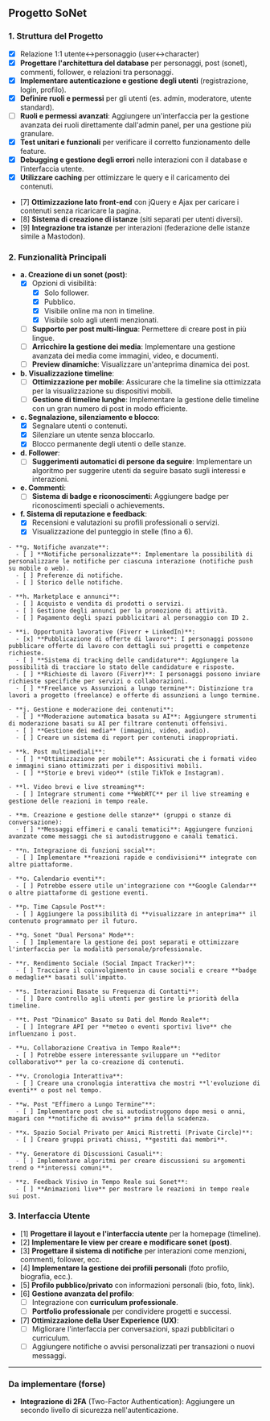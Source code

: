 ## Progetto SoNet

### **1. Struttura del Progetto**
   - [x] Relazione 1:1 utente<->personaggio (user<->character)
   - [x] **Progettare l'architettura del database** per personaggi, post (sonet), commenti, follower, e relazioni tra personaggi.
   - [x] **Implementare autenticazione e gestione degli utenti** (registrazione, login, profilo).
   - [x] **Definire ruoli e permessi** per gli utenti (es. admin, moderatore, utente standard).
   - [ ] **Ruoli e permessi avanzati**: Aggiungere un'interfaccia per la gestione avanzata dei ruoli direttamente dall'admin panel, per una gestione più granulare.
   - [x] **Test unitari e funzionali** per verificare il corretto funzionamento delle feature.
   - [x] **Debugging e gestione degli errori** nelle interazioni con il database e l’interfaccia utente.
   - [x] **Utilizzare caching** per ottimizzare le query e il caricamento dei contenuti.
   - [7] **Ottimizzazione lato front-end** con jQuery e Ajax per caricare i contenuti senza ricaricare la pagina.
   - [8] **Sistema di creazione di istanze** (siti separati per utenti diversi).
   - [9] **Integrazione tra istanze** per interazioni (federazione delle istanze simile a Mastodon).

### **2. Funzionalità Principali**
   - **a. Creazione di un sonet (post)**:
     - [x] Opzioni di visibilità:
       - [x] Solo follower.
       - [x] Pubblico.
       - [x] Visibile online ma non in timeline.
       - [x] Visibile solo agli utenti menzionati.
     - [ ] **Supporto per post multi-lingua**: Permettere di creare post in più lingue.
     - [ ] **Arricchire la gestione dei media**: Implementare una gestione avanzata dei media come immagini, video, e documenti.
     - [ ] **Preview dinamiche**: Visualizzare un'anteprima dinamica dei post.

   - **b. Visualizzazione timeline**:
     - [ ] **Ottimizzazione per mobile**: Assicurare che la timeline sia ottimizzata per la visualizzazione su dispositivi mobili.
     - [ ] **Gestione di timeline lunghe**: Implementare la gestione delle timeline con un gran numero di post in modo efficiente.

   - **c. Segnalazione, silenziamento e blocco**:
     - [x] Segnalare utenti o contenuti.
     - [x] Silenziare un utente senza bloccarlo.
     - [x] Blocco permanente degli utenti o delle stanze.

   - **d. Follower**:
     - [ ] **Suggerimenti automatici di persone da seguire**: Implementare un algoritmo per suggerire utenti da seguire basato sugli interessi e interazioni.

   - **e. Commenti**:
     - [ ] **Sistema di badge e riconoscimenti**: Aggiungere badge per riconoscimenti speciali o achievements.

   - **f. Sistema di reputazione e feedback**:
      - [x] Recensioni e valutazioni su profili professionali o servizi.
      - [x] Visualizzazione del punteggio in stelle (fino a 6).

    - **g. Notifiche avanzate**:
      - [ ] **Notifiche personalizzate**: Implementare la possibilità di personalizzare le notifiche per ciascuna interazione (notifiche push su mobile o web).
      - [ ] Preferenze di notifiche.
      - [ ] Storico delle notifiche.

    - **h. Marketplace e annunci**:
      - [ ] Acquisto e vendita di prodotti o servizi.
      - [ ] Gestione degli annunci per la promozione di attività.
      - [ ] Pagamento degli spazi pubblicitari al personaggio con ID 2.

    - **i. Opportunità lavorative (Fiverr + LinkedIn)**:
      - [x] **Pubblicazione di offerte di lavoro**: I personaggi possono pubblicare offerte di lavoro con dettagli sui progetti e competenze richieste.
      - [ ] **Sistema di tracking delle candidature**: Aggiungere la possibilità di tracciare lo stato delle candidature e risposte.
      - [ ] **Richieste di lavoro (Fiverr)**: I personaggi possono inviare richieste specifiche per servizi o collaborazioni.
      - [ ] **Freelance vs Assunzioni a lungo termine**: Distinzione tra lavori a progetto (freelance) e offerte di assunzioni a lungo termine.

    - **j. Gestione e moderazione dei contenuti**:
      - [ ] **Moderazione automatica basata su AI**: Aggiungere strumenti di moderazione basati su AI per filtrare contenuti offensivi.
      - [ ] **Gestione dei media** (immagini, video, audio).
      - [ ] Creare un sistema di report per contenuti inappropriati.

    - **k. Post multimediali**:
      - [ ] **Ottimizzazione per mobile**: Assicurati che i formati video e immagini siano ottimizzati per i dispositivi mobili.
      - [ ] **Storie e brevi video** (stile TikTok e Instagram).

    - **l. Video brevi e live streaming**:
      - [ ] Integrare strumenti come **WebRTC** per il live streaming e gestione delle reazioni in tempo reale.

    - **m. Creazione e gestione delle stanze** (gruppi o stanze di conversazione):
      - [ ] **Messaggi effimeri e canali tematici**: Aggiungere funzioni avanzate come messaggi che si autodistruggono e canali tematici.

    - **n. Integrazione di funzioni social**:
      - [ ] Implementare **reazioni rapide e condivisioni** integrate con altre piattaforme.

    - **o. Calendario eventi**:
      - [ ] Potrebbe essere utile un'integrazione con **Google Calendar** o altre piattaforme di gestione eventi.

    - **p. Time Capsule Post**: 
      - [ ] Aggiungere la possibilità di **visualizzare in anteprima** il contenuto programmato per il futuro.

    - **q. Sonet "Dual Persona" Mode**: 
      - [ ] Implementare la gestione dei post separati e ottimizzare l'interfaccia per la modalità personale/professionale.

    - **r. Rendimento Sociale (Social Impact Tracker)**: 
      - [ ] Tracciare il coinvolgimento in cause sociali e creare **badge o medaglie** basati sull'impatto.

    - **s. Interazioni Basate su Frequenza di Contatti**: 
      - [ ] Dare controllo agli utenti per gestire le priorità della timeline.

    - **t. Post "Dinamico" Basato su Dati del Mondo Reale**: 
      - [ ] Integrare API per **meteo o eventi sportivi live** che influenzano i post.

    - **u. Collaborazione Creativa in Tempo Reale**: 
      - [ ] Potrebbe essere interessante sviluppare un **editor collaborativo** per la co-creazione di contenuti.

    - **v. Cronologia Interattiva**: 
      - [ ] Creare una cronologia interattiva che mostri **l'evoluzione di eventi** o post nel tempo.

    - **w. Post "Effimero a Lungo Termine"**: 
      - [ ] Implementare post che si autodistruggono dopo mesi o anni, magari con **notifiche di avviso** prima della scadenza.

    - **x. Spazio Social Privato per Amici Ristretti (Private Circle)**: 
      - [ ] Creare gruppi privati chiusi, **gestiti dai membri**.

    - **y. Generatore di Discussioni Casuali**: 
      - [ ] Implementare algoritmi per creare discussioni su argomenti trend o **interessi comuni**.

    - **z. Feedback Visivo in Tempo Reale sui Sonet**: 
      - [ ] **Animazioni live** per mostrare le reazioni in tempo reale sui post.

### **3. Interfaccia Utente**
   - [1] **Progettare il layout e l'interfaccia utente** per la homepage (timeline).
   - [2] **Implementare le view per creare e modificare sonet (post)**.
   - [3] **Progettare il sistema di notifiche** per interazioni come menzioni, commenti, follower, ecc.
   - [4] **Implementare la gestione dei profili personali** (foto profilo, biografia, ecc.).
   - [5] **Profilo pubblico/privato** con informazioni personali (bio, foto, link).
   - [6] **Gestione avanzata del profilo**:
     - [ ] Integrazione con **curriculum professionale**.
     - [ ] **Portfolio professionale** per condividere progetti e successi.
   - [7] **Ottimizzazione della User Experience (UX)**:
     - [ ] Migliorare l'interfaccia per conversazioni, spazi pubblicitari o curriculum.
     - [ ] Aggiungere notifiche o avvisi personalizzati per transazioni o nuovi messaggi.

---

### **Da implementare (forse)**
- **Integrazione di 2FA** (Two-Factor Authentication): Aggiungere un secondo livello di sicurezza nell'autenticazione.
